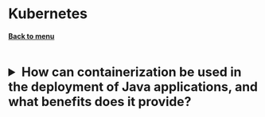 <h1>Kubernetes</h1> 
<h4> 

[Back to menu](..%2FMenu.md)

</h4>


[//]: # (How can containerization be used in the deployment 
         of Java applications, and what benefits does it provide?)
<br>
<details>
    <summary style="font-size: 25px;">
        <b>
            How can containerization be used in the deployment 
            of Java applications, and what benefits does it provide?
        </b>
    </summary>
<br>

- **Isolation:** Each container runs in isolation
- **Scalability** easily scaled up or down based on the demand
- **CI/CD** be built, tested, and deployed into a container
- **Resource Efficiency**
- **Portability** containers include all of their dependencies,
  they can run on any system that supports containerization

</details>